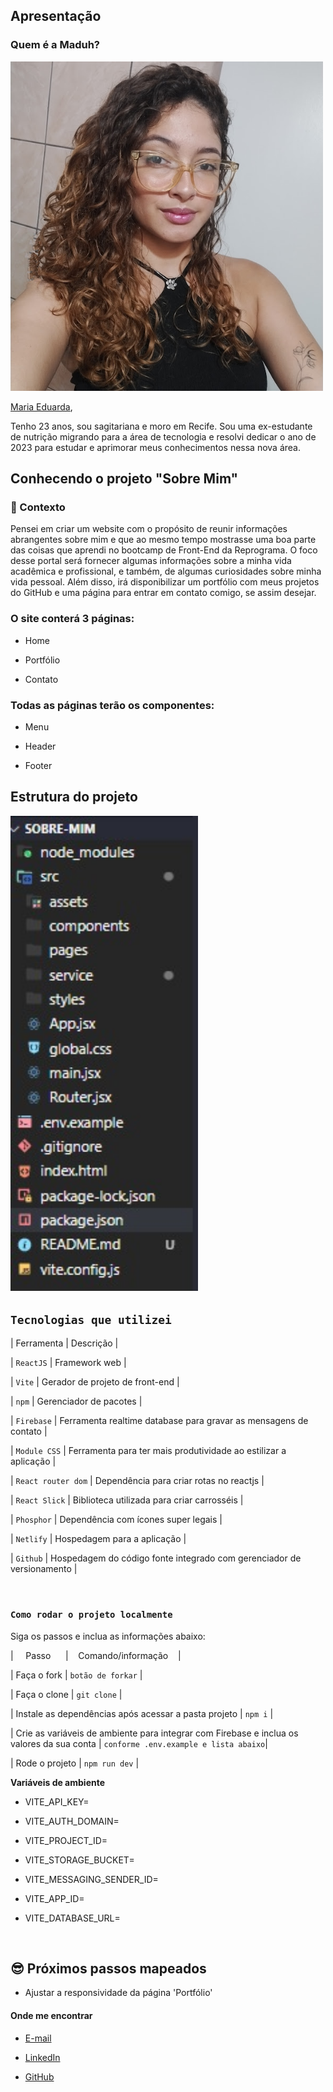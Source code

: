 ## Apresentação

### Quem é a Maduh? 

<img src='./src/assets/maria-ef.jpg' width=500 alt='eu'> 

[Maria Eduarda](https://www.instagram.com/_maduhb/), 

Tenho 23 anos, sou sagitariana e moro em Recife. 
Sou uma ex-estudante de nutrição migrando para a área de tecnologia e resolvi dedicar o ano de 2023 para estudar e aprimorar meus conhecimentos nessa nova área. 


## Conhecendo o projeto "Sobre Mim" 

### 🧠 Contexto

Pensei em criar um website com o propósito de reunir informações abrangentes sobre mim e que ao mesmo tempo mostrasse uma boa parte das coisas que aprendi no bootcamp de Front-End da Reprograma. O foco desse portal será fornecer algumas informações sobre a minha vida acadêmica e profissional, e também, de algumas curiosidades sobre minha vida pessoal. Além disso, irá disponibilizar um portfólio com meus projetos do GitHub e uma página para entrar em contato comigo, se assim desejar. 

### O site conterá 3 páginas:

* Home

* Portfólio

* Contato

### Todas as páginas terão os componentes:

* Menu

* Header 

* Footer

## Estrutura do projeto

<img src="assets/estrutura-projeto.jpg" alt="estrutura de pastas" width="300"> 

<br />

##  `Tecnologias que utilizei` 

| Ferramenta | Descrição |

| `ReactJS` | Framework web |

| `Vite` | Gerador de projeto de front-end |

| `npm` | Gerenciador de pacotes |

| `Firebase` | Ferramenta realtime database para gravar as mensagens de contato |

| `Module CSS` | Ferramenta para ter mais produtividade ao estilizar a aplicação |

| `React router dom` | Dependência para criar rotas no reactjs |

| `React Slick` | Biblioteca utilizada para criar carrosséis |

| `Phosphor` | Dependência com ícones super legais  |

| `Netlify` | Hospedagem para a aplicação |

| `Github` | Hospedagem do código fonte integrado com gerenciador de versionamento |

<br />

###  `Como rodar o projeto localmente` 

Siga os passos e inclua as informações abaixo:

|&nbsp;&nbsp;&nbsp;&nbsp; Passo &nbsp;&nbsp;&nbsp;&nbsp;&nbsp;| &nbsp;&nbsp;&nbsp;Comando/informação &nbsp;&nbsp;&nbsp;|

| Faça o fork | `botão de forkar` |

| Faça o clone | `git clone` |

| Instale as dependências após acessar a pasta projeto | `npm i` |

| Crie as variáveis de ambiente para integrar com Firebase e inclua os valores da sua conta | `conforme .env.example e lista abaixo`|

| Rode o projeto | `npm run dev` |

**Variáveis de ambiente**

* VITE_API_KEY=

* VITE_AUTH_DOMAIN=

* VITE_PROJECT_ID=

* VITE_STORAGE_BUCKET=

* VITE_MESSAGING_SENDER_ID=

* VITE_APP_ID=

* VITE_DATABASE_URL=

<br  />


## 😎 Próximos passos mapeados

- Ajustar a responsividade da página 'Portfólio'

#### Onde me encontrar

-  [E-mail](maria.eferreira99@gmail.com) 

-  [LinkedIn](https://www.linkedin.com/in/maria-eduarda-ferreira-aab205270/) 

-  [GitHub](https://github.com/Maria-ef) 